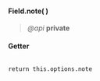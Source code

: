 #### Field.note(  )
> *@api* **private**  

<div class="code-header"> <h4>Getter</h4></div><pre class=" language-javascript"><code class="language-javascript">
return this.options.note
</code></pre>

<div class="code-header addGitHubLink" data-file="lib/field.js#L208"> &nbsp;</div><pre class=" language-javascript hideCode api"></pre> 
